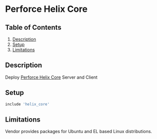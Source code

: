 # Perforce Helix Core

## Table of Contents

1. [Description](#description)
1. [Setup](#setup)
1. [Limitations](#limitations)

## Description

Deploy [Perforce Helix Core](https://www.perforce.com/products/helix-core)
Server and Client

## Setup

```pp
include 'helix_core'
```

## Limitations

Vendor provides packages for Ubuntu and EL based Linux distributions.

